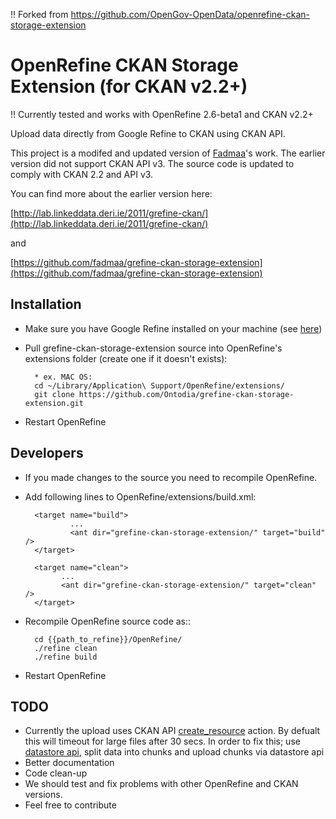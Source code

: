 !! Forked from https://github.com/OpenGov-OpenData/openrefine-ckan-storage-extension

# OpenRefine CKAN Storage Extension (for CKAN v2.2+)

!! Currently tested and works with OpenRefine 2.6-beta1 and CKAN v2.2+

Upload data directly from Google Refine to CKAN using CKAN API.


This project is a modifed and updated version of [Fadmaa](https://github.com/fadmaa/grefine-ckan-storage-extension)'s work. The earlier version did not support CKAN API v3. The source code is updated to comply with CKAN 2.2 and API v3. 


You can find more about the earlier version here:

[http://lab.linkeddata.deri.ie/2011/grefine-ckan/](http://lab.linkeddata.deri.ie/2011/grefine-ckan/)

and

[https://github.com/fadmaa/grefine-ckan-storage-extension](https://github.com/fadmaa/grefine-ckan-storage-extension)


Installation
-----
* Make sure you have Google Refine installed on your machine (see [here](https://github.com/OpenRefine/OpenRefine/releases/tag/2.6-beta.1))
* Pull grefine-ckan-storage-extension source into OpenRefine's extensions folder (create one if it doesn't exists):

        * ex. MAC OS:
        cd ~/Library/Application\ Support/OpenRefine/extensions/
        git clone https://github.com/Ontodia/grefine-ckan-storage-extension.git
        
* Restart OpenRefine

Developers
-----
* If you made changes to the source you need to recompile OpenRefine. 
* Add following lines to OpenRefine/extensions/build.xml:

        <target name="build">
                ...
                <ant dir="grefine-ckan-storage-extension/" target="build" />
        </target>
        
        <target name="clean">
              ...
              <ant dir="grefine-ckan-storage-extension/" target="clean" />
        </target>
        
* Recompile OpenRefine source code as::

        cd {{path_to_refine}}/OpenRefine/
        ./refine clean
        ./refine build
        
* Restart OpenRefine


TODO
-----
*   Currently the upload uses CKAN API [create_resource](http://docs.ckan.org/en/latest/api/#ckan.logic.action.create.resource_create) action. By defualt this will timeout for large files after 30 secs. In order to fix this; use [datastore api](http://docs.ckan.org/en/ckan-2.2/datastore.html), split data into chunks and upload chunks via datastore api
*   Better documentation
*   Code clean-up
*   We should test and fix problems with other OpenRefine and CKAN versions.
*   Feel free to contribute
